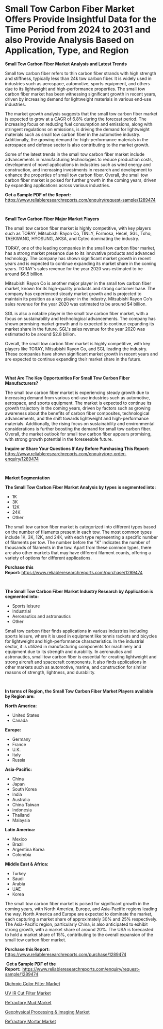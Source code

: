 <p><h1>Small Tow Carbon Fiber Market Offers Provide Insightful Data for the Time Period from 2024 to 2031 and also Provide Analysis Based on Application, Type, and Region</h1></p><p><strong>Small Tow Carbon Fiber Market Analysis and Latest Trends</strong></p>
<p><p>Small tow carbon fiber refers to thin carbon fiber strands with high strength and stiffness, typically less than 24k tow carbon fiber. It is widely used in industries such as aerospace, automotive, sports equipment, and others due to its lightweight and high-performance properties. The small tow carbon fiber market has been witnessing significant growth in recent years, driven by increasing demand for lightweight materials in various end-use industries. </p><p>The market growth analysis suggests that the small tow carbon fiber market is expected to grow at a CAGR of 6.8% during the forecast period. The increasing focus on reducing fuel consumption and emissions, along with stringent regulations on emissions, is driving the demand for lightweight materials such as small tow carbon fiber in the automotive industry. Additionally, the growing demand for high-performance materials in the aerospace and defense sector is also contributing to the market growth.</p><p>Some of the latest trends in the small tow carbon fiber market include advancements in manufacturing technologies to reduce production costs, development of novel applications in industries such as wind energy and construction, and increasing investments in research and development to enhance the properties of small tow carbon fiber. Overall, the small tow carbon fiber market is poised for further growth in the coming years, driven by expanding applications across various industries.</p></p>
<p><strong>Get a Sample PDF of the Report:&nbsp;</strong> <a href="https://www.reliableresearchreports.com/enquiry/request-sample/1289474">https://www.reliableresearchreports.com/enquiry/request-sample/1289474</a></p>
<p>&nbsp;</p>
<p><strong>Small Tow Carbon Fiber Major Market Players</strong></p>
<p><p>The small tow carbon fiber market is highly competitive, with key players such as TORAY, Mitsubishi Rayon Co, TINLY, Formosa, Hecel, SGL, Toho, TAEKWANG, HYOSUNG, AKSA, and Cytec dominating the industry. </p><p>TORAY, one of the leading companies in the small tow carbon fiber market, has a strong market presence due to its innovative products and advanced technology. The company has shown significant market growth in recent years and is expected to continue expanding its market share in the coming years. TORAY's sales revenue for the year 2020 was estimated to be around $6.5 billion.</p><p>Mitsubishi Rayon Co is another major player in the small tow carbon fiber market, known for its high-quality products and strong customer base. The company has experienced steady market growth and is projected to maintain its position as a key player in the industry. Mitsubishi Rayon Co's sales revenue for the year 2020 was estimated to be around $4 billion.</p><p>SGL is also a notable player in the small tow carbon fiber market, with a focus on sustainability and technological advancements. The company has shown promising market growth and is expected to continue expanding its market share in the future. SGL's sales revenue for the year 2020 was estimated to be around $2.8 billion.</p><p>Overall, the small tow carbon fiber market is highly competitive, with key players like TORAY, Mitsubishi Rayon Co, and SGL leading the industry. These companies have shown significant market growth in recent years and are expected to continue expanding their market share in the future.</p></p>
<p>&nbsp;</p>
<p><strong>What Are The Key Opportunities For Small Tow Carbon Fiber Manufacturers?</strong></p>
<p><p>The small tow carbon fiber market is experiencing steady growth due to increasing demand from various end-use industries such as automotive, aerospace, and sports equipment. The market is expected to continue its growth trajectory in the coming years, driven by factors such as growing awareness about the benefits of carbon fiber composites, technological advancements, and the shift towards lightweight and high-performance materials. Additionally, the rising focus on sustainability and environmental considerations is further boosting the demand for small tow carbon fiber. Overall, the market outlook for small tow carbon fiber appears promising, with strong growth potential in the foreseeable future.</p></p>
<p><strong>Inquire or Share Your Questions If Any Before Purchasing This Report:</strong> <a href="https://www.reliableresearchreports.com/enquiry/pre-order-enquiry/1289474">https://www.reliableresearchreports.com/enquiry/pre-order-enquiry/1289474</a></p>
<p>&nbsp;</p>
<p><strong>Market Segmentation</strong></p>
<p><strong>The Small Tow Carbon Fiber Market Analysis by types is segmented into:</strong></p>
<p><ul><li>1K</li><li>3K</li><li>12K</li><li>24K</li><li>Other</li></ul></p>
<p><p>The small tow carbon fiber market is categorized into different types based on the number of filaments present in each tow. The most common types include 1K, 3K, 12K, and 24K, with each type representing a specific number of filaments per tow. The number before the "K" indicates the number of thousands of filaments in the tow. Apart from these common types, there are also other markets that may have different filament counts, offering a variety of options for different applications.</p></p>
<p><strong>Purchase this Report:&nbsp;</strong><a href="https://www.reliableresearchreports.com/purchase/1289474">https://www.reliableresearchreports.com/purchase/1289474</a></p>
<p>&nbsp;</p>
<p><strong>The Small Tow Carbon Fiber Market Industry Research by Application is segmented into:</strong></p>
<p><ul><li>Sports leisure</li><li>Industrial</li><li>Aeronautics and astronautics</li><li>Other</li></ul></p>
<p><p>Small tow carbon fiber finds applications in various industries including sports leisure, where it is used in equipment like tennis rackets and bicycles for lightweight and high-performance characteristics. In the industrial sector, it is utilized in manufacturing components for machinery and equipment due to its strength and durability. In aeronautics and astronautics, small tow carbon fiber is essential for creating lightweight and strong aircraft and spacecraft components. It also finds applications in other markets such as automotive, marine, and construction for similar reasons of strength, lightness, and durability.</p></p>
<p>&nbsp;</p>
<p><strong>In terms of Region, the Small Tow Carbon Fiber Market Players available by Region are:</strong></p>
<p>
    <p> <strong> North America: </strong>
        <ul>
            <li>United States</li>
            <li>Canada</li>
        </ul>
        </p> 
    <p> <strong> Europe: </strong>
        <ul>
            <li>Germany</li>
            <li>France</li>
            <li>U.K.</li>
            <li>Italy</li>
            <li>Russia</li>
        </ul>
        </p> 
    <p> <strong> Asia-Pacific: </strong>
        <ul>
            <li>China</li>
            <li>Japan</li>
            <li>South Korea</li>
            <li>India</li>
            <li>Australia</li>
            <li>China Taiwan</li>
            <li>Indonesia</li>
            <li>Thailand</li>
            <li>Malaysia</li>
        </ul>
        </p> 
    <p> <strong> Latin America: </strong>
        <ul>
            <li>Mexico</li>
            <li>Brazil</li>
            <li>Argentina Korea</li>
            <li>Colombia</li>
        </ul>
        </p> 
    <p> <strong> Middle East & Africa: </strong>
        <ul>
            <li>Turkey</li>
            <li>Saudi</li>
            <li>Arabia</li>
            <li>UAE</li>
            <li>Korea</li>
        </ul>
    </p>
    </p>
<p><p>The small tow carbon fiber market is poised for significant growth in the coming years, with North America, Europe, and Asia-Pacific regions leading the way. North America and Europe are expected to dominate the market, each capturing a market share of approximately 30% and 25% respectively. The Asia-Pacific region, particularly China, is also anticipated to exhibit strong growth, with a market share of around 20%. The USA is forecasted to hold a market share of 15%, contributing to the overall expansion of the small tow carbon fiber market.</p></p>
<p><strong>Purchase this Report: </strong><a href="https://www.reliableresearchreports.com/purchase/1289474">https://www.reliableresearchreports.com/purchase/1289474</a></p>
<p>&nbsp;<strong>Get a Sample PDF of the Report:&nbsp;&nbsp;</strong><a href="https://www.reliableresearchreports.com/enquiry/request-sample/1289474">https://www.reliableresearchreports.com/enquiry/request-sample/1289474</a></p>
<p><strong></strong></p>
<p><p><a href="https://view.publitas.com/reportprime-1/dichroic-color-filter-market-offers-provide-insightful-data-for-the-time-period-from-2024-to-2031-and-also-provide-analysis-based-on-application-type-and-region/">Dichroic Color Filter Market</a></p><p><a href="https://view.publitas.com/reportprime-1/uv-ir-cut-filter-market-provides-a-comprehensive-analysis-including-a-macro-overview-of-the-market-as-well-as-micro-details-such-as-market-size-and-competitive-landscape/">UV IR Cut Filter Market</a></p><p><a href="https://nifty-kite-d51.notion.site/Refractory-Mud-Market-Insights-Market-Players-and-Forecast-Till-2031-619d11708e9c4e06b8cddec5feebd5ff">Refractory Mud Market</a></p><p><a href="https://github.com/lataunyatinikmelvin59ilbd0dv/Market-Research-Report-List-1/blob/main/geophysical-processing-imaging-market.md">Geophysical Processing & Imaging Market</a></p><p><a href="https://ivy-potential-64b.notion.site/Refractory-Mortar-Market-Dynamics-2024-2031-Also-about-Its-Market-Trends-Projections-and-Opportun-1b00ac2c65cc48bf939aa1e361b2cfc2">Refractory Mortar Market</a></p></p>